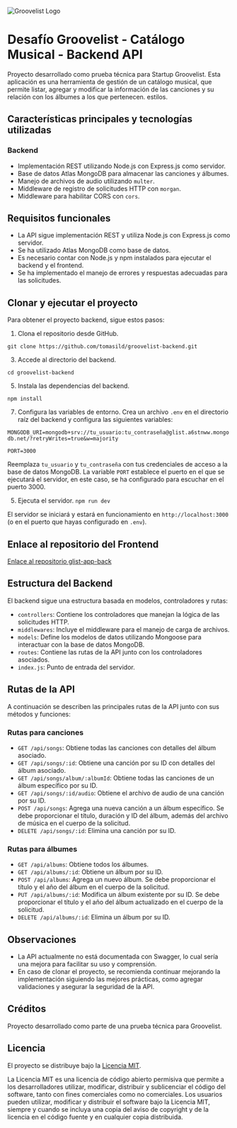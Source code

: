 

![Groovelist Logo](https://groovelistapplication2.s3.amazonaws.com/GrooveList/Landing+Page/logo-transparente.png) 
# Desafío Groovelist - Catálogo Musical - Backend API

Proyecto desarrollado como prueba técnica para Startup Groovelist. Esta aplicación es una herramienta de gestión de un catálogo musical, que permite listar, agregar y modificar la información de las canciones y su relación con los álbumes a los que pertenecen.
estilos.

## Características principales y tecnologías utilizadas

### Backend

- Implementación REST utilizando Node.js con Express.js como servidor.
- Base de datos Atlas MongoDB para almacenar las canciones y álbumes.
- Manejo de archivos de audio utilizando `multer`.
- Middleware de registro de solicitudes HTTP con `morgan`.
- Middleware para habilitar CORS con `cors`.

## Requisitos funcionales

- La API sigue implementación REST y utiliza Node.js con Express.js como servidor.
- Se ha utilizado Atlas MongoDB como base de datos.
- Es necesario contar con Node.js y npm instalados para ejecutar el backend y el frontend.
- Se ha implementado el manejo de errores y respuestas adecuadas para las solicitudes.

## Clonar y ejecutar el proyecto
Para obtener el proyecto backend, sigue estos pasos:

1. Clona el repositorio desde GitHub.
   
`git clone https://github.com/tomasild/groovelist-backend.git`

3. Accede al directorio del backend.

`cd groovelist-backend`

5. Instala las dependencias del backend.
   
`npm install`

7. Configura las variables de entorno. Crea un archivo `.env` en el directorio raíz del backend y configura las siguientes variables:
   
`MONGODB_URI=mongodb+srv://tu_usuario:tu_contraseña@glist.a6stnww.mongodb.net/?retryWrites=true&w=majority`

`PORT=3000`

Reemplaza `tu_usuario` y `tu_contraseña` con tus credenciales de acceso a la base de datos MongoDB. La variable `PORT` establece el puerto en el que se ejecutará el servidor, en este caso, se ha configurado para escuchar en el puerto 3000.

5. Ejecuta el servidor.
`npm run dev`

El servidor se iniciará y estará en funcionamiento en `http://localhost:3000` (o en el puerto que hayas configurado en `.env`).

## Enlace al repositorio del Frontend

[Enlace al repositorio glist-app-back](https://github.com/tomasild/glist-app-front/)

## Estructura del Backend

El backend sigue una estructura basada en modelos, controladores y rutas:

- `controllers`: Contiene los controladores que manejan la lógica de las solicitudes HTTP.
- `middlewares`: Incluye el middleware para el manejo de carga de archivos.
- `models`: Define los modelos de datos utilizando Mongoose para interactuar con la base de datos MongoDB.
- `routes`: Contiene las rutas de la API junto con los controladores asociados.
- `index.js`: Punto de entrada del servidor.

## Rutas de la API

A continuación se describen las principales rutas de la API junto con sus métodos y funciones:

### Rutas para canciones

- `GET /api/songs`: Obtiene todas las canciones con detalles del álbum asociado.
- `GET /api/songs/:id`: Obtiene una canción por su ID con detalles del álbum asociado.
- `GET /api/songs/album/:albumId`: Obtiene todas las canciones de un álbum específico por su ID.
- `GET /api/songs/:id/audio`: Obtiene el archivo de audio de una canción por su ID.
- `POST /api/songs`: Agrega una nueva canción a un álbum específico. Se debe proporcionar el título, duración y ID del álbum, además del archivo de música en el cuerpo de la solicitud.
- `DELETE /api/songs/:id`: Elimina una canción por su ID.

### Rutas para álbumes

- `GET /api/albums`: Obtiene todos los álbumes.
- `GET /api/albums/:id`: Obtiene un álbum por su ID.
- `POST /api/albums`: Agrega un nuevo álbum. Se debe proporcionar el título y el año del álbum en el cuerpo de la solicitud.
- `PUT /api/albums/:id`: Modifica un álbum existente por su ID. Se debe proporcionar el título y el año del álbum actualizado en el cuerpo de la solicitud.
- `DELETE /api/albums/:id`: Elimina un álbum por su ID.

## Observaciones 

- La API actualmente no está documentada con Swagger, lo cual sería una mejora para facilitar su uso y comprensión.
- En caso de clonar el proyecto, se recomienda continuar mejorando la implementación siguiendo las mejores prácticas, como agregar validaciones y asegurar la seguridad de la API.

## Créditos

Proyecto desarrollado como parte de una prueba técnica para Groovelist.

## Licencia

El proyecto se distribuye bajo la [Licencia MIT](https://opensource.org/licenses/MIT).

La Licencia MIT es una licencia de código abierto permisiva que permite a los desarrolladores utilizar, modificar, distribuir y sublicenciar el código del software, tanto con fines comerciales como no comerciales. Los usuarios pueden utilizar, modificar y distribuir el software bajo la Licencia MIT, siempre y cuando se incluya una copia del aviso de copyright y de la licencia en el código fuente y en cualquier copia distribuida.



